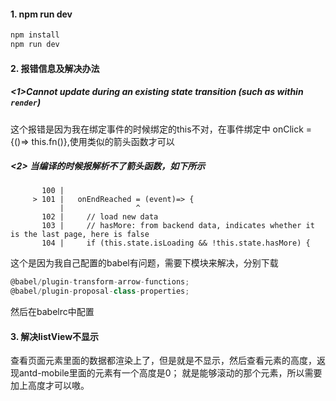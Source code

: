 #### 1. npm run dev
```javascript
npm install
npm run dev
```

#### 2. 报错信息及解决办法
##### <1>Cannot update during an existing state transition (such as within `render`)
这个报错是因为我在绑定事件的时候绑定的this不对，在事件绑定中 onClick = {()=> this.fn()},使用类似的箭头函数才可以
##### <2>   当编译的时候报解析不了箭头函数，如下所示
           100 |
         > 101 |   onEndReached = (event)=> {
               |                ^
           102 |     // load new data
           103 |     // hasMore: from backend data, indicates whether it is the last page, here is false
           104 |     if (this.state.isLoading && !this.state.hasMore) {
这个是因为我自己配置的babel有问题，需要下模块来解决，分别下载    
```javascript
@babel/plugin-transform-arrow-functions;
@babel/plugin-proposal-class-properties;
```
然后在babelrc中配置

#### 3. 解决listView不显示
查看页面元素里面的数据都渲染上了，但是就是不显示，然后查看元素的高度，返现antd-mobile里面的元素有一个高度是0；
就是能够滚动的那个元素，所以需要加上高度才可以嗷。